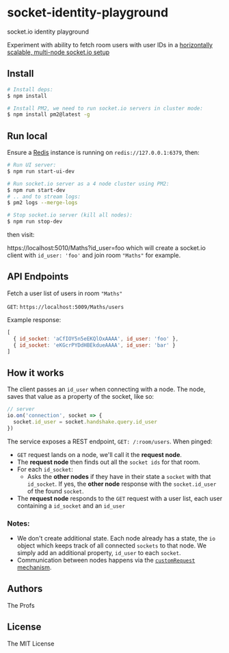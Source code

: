 # socket-identity-playground
socket.io identity playground

Experiment with ability to fetch room users with user IDs in
a [horizontally scalable, multi-node socket.io setup][socket.io-multiple-nodes]

## Install

```bash
# Install deps:
$ npm install

# Install PM2, we need to run socket.io servers in cluster mode:
$ npm install pm2@latest -g
```

## Run local

Ensure a [Redis][redis] instance is running on `redis://127.0.0.1:6379`, then:

```bash
# Run UI server:
$ npm run start-ui-dev

# Run socket.io server as a 4 node cluster using PM2:
$ npm run start-dev
# .. and to stream logs:
$ pm2 logs --merge-logs

# Stop socket.io server (kill all nodes):
$ npm run stop-dev
```

then visit:

https://localhost:5010/Maths?id_user=foo which will create a socket.io client
with `id_user: 'foo'` and join room `"Maths"` for example.

## API Endpoints

Fetch a user list of users in room `"Maths"`

`GET`: `https://localhost:5009/Maths/users`

Example response:

```js
[
  { id_socket: 'aCfIOY5n5eEKQlOxAAAA', id_user: 'foo' },
  { id_socket: 'eKGcrPYDdHBEkdueAAAA', id_user: 'bar' }
]
```


## How it works

The client passes an `id_user` when connecting with a node.
The node, saves that value as a property of the socket, like so:

```js
// server
io.on('connection', socket => {
  socket.id_user = socket.handshake.query.id_user
})
```

The service exposes a REST endpoint, `GET: /:room/users`.
When pinged:

- `GET` request lands on a node, we'll call it the **request node**.
- The **request node** then finds out all the `socket ids` for that room.
- For each `id_socket`:
  - Asks the **other nodes** if they have in their state a `socket` with that
    `id_socket`.
    If yes, the **other node** response with the `socket.id_user` of the
    found `socket`.
- The **request node** responds to the `GET` request with a user list,
  each user containing a `id_socket` and an `id_user`

### Notes:

- We don't create additional state. Each node already has a state, the `io`
  object which keeps track of all connected `sockets` to that node.
  We simply add an additional property, `id_user` to each `socket`.
- Communication between nodes happens via the [`customRequest` mechanism][socketio-custom-request].

## Authors

The Profs

## License

The MIT License

[socket.io-multiple-nodes]: https://socket.io/docs/v3/using-multiple-nodes/
[redis]: https://redis.io/
[socketio-custom-request]: https://github.com/socketio/socket.io-redis-adapter/tree/01028d03dbdc9cc05c940a2ac6bc367119165c16#redisadaptercustomrequestdataobject-fnfunction
